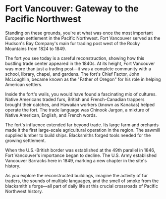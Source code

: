 # Fort Vancouver: Gateway to the Pacific Northwest

Standing on these grounds, you're at what was once the most important European settlement in the Pacific Northwest. Fort Vancouver served as the Hudson's Bay Company's main fur trading post west of the Rocky Mountains from 1824 to 1849.

The fort you see today is a careful reconstruction, showing how this bustling trade center appeared in the 1840s. At its height, Fort Vancouver was more than just a trading post—it was a complete community with a school, library, chapel, and gardens. The fort's Chief Factor, John McLoughlin, became known as the "Father of Oregon" for his role in helping American settlers.

Inside the fort's walls, you would have found a fascinating mix of cultures. Native Americans traded furs, British and French-Canadian trappers brought their catches, and Hawaiian workers (known as Kanakas) helped operate the fort. The trade language was Chinook Jargon, a mixture of Native American, English, and French words.

The fort's influence extended far beyond trade. Its large farm and orchards made it the first large-scale agricultural operation in the region. The sawmill supplied lumber to build ships. Blacksmiths forged tools needed for the growing settlement.

When the U.S.-British border was established at the 49th parallel in 1846, Fort Vancouver's importance began to decline. The U.S. Army established Vancouver Barracks here in 1849, marking a new chapter in the site's history.

As you explore the reconstructed buildings, imagine the activity of fur traders, the sounds of multiple languages, and the smell of smoke from the blacksmith's forge—all part of daily life at this crucial crossroads of Pacific Northwest history.